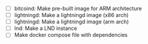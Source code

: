 - [ ] bitcoind: Make pre-built image for ARM architecture
- [ ] lightningd: Make a lightningd image (x86 arch)
- [ ] lightningd: Make a lightningd image (arm arch)
- [ ] lnd: Make a LND instance
- [ ] Make docker compose file with dependencies